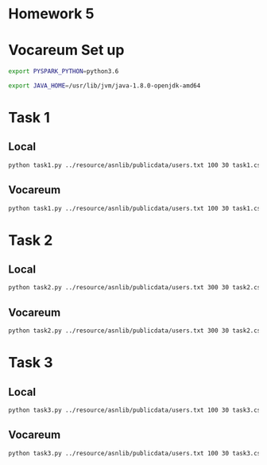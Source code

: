 # Homework 5

# Vocareum Set up
```bash
export PYSPARK_PYTHON=python3.6
```

```bash
export JAVA_HOME=/usr/lib/jvm/java-1.8.0-openjdk-amd64
```

# Task 1

## Local

```bash
python task1.py ../resource/asnlib/publicdata/users.txt 100 30 task1.csv
```

## Vocareum

```bash
python task1.py ../resource/asnlib/publicdata/users.txt 100 30 task1.csv
```

# Task 2

## Local

```bash
python task2.py ../resource/asnlib/publicdata/users.txt 300 30 task2.csv
```

## Vocareum

```bash
python task2.py ../resource/asnlib/publicdata/users.txt 300 30 task2.csv
```

# Task 3

## Local

```bash
python task3.py ../resource/asnlib/publicdata/users.txt 100 30 task3.csv
```

## Vocareum

```bash
python task3.py ../resource/asnlib/publicdata/users.txt 100 30 task3.csv
```